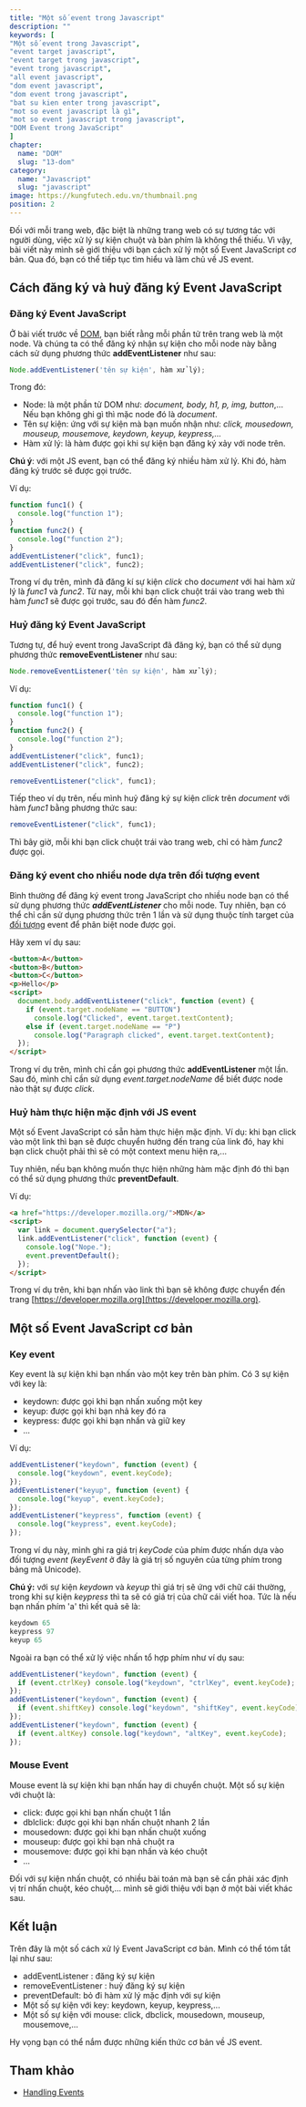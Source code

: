 ```yaml
---
title: "Một số event trong Javascript"
description: ""
keywords: [
"Một số event trong Javascript",
"event target javascript",
"event target trong javascript",
"event trong javascript",
"all event javascript",
"dom event javascript",
"dom event trong javascript",
"bat su kien enter trong javascript",
"mot so event javascript là gì",
"mot so event javascript trong javascript",
"DOM Event trong JavaScript"
]
chapter:
  name: "DOM"
  slug: "13-dom"
category:
  name: "Javascript"
  slug: "javascript"
image: https://kungfutech.edu.vn/thumbnail.png
position: 2
---
```


Đối với mỗi trang web, đặc biệt là những trang web có sự tương tác với người dùng, việc xử lý sự kiện chuột và bàn phím là không thể thiếu. Vì vậy, bài viết này mình sẽ giới thiệu với bạn cách xử lý một số Event JavaScript cơ bản. Qua đó, bạn có thể tiếp tục tìm hiểu và làm chủ về JS event.

## Cách đăng ký và huỷ đăng ký Event JavaScript

### Đăng ký Event JavaScript

Ở bài viết trước về [DOM](/bai-viet/javascript/dom-la-gi), bạn biết rằng mỗi phần tử trên trang web là một node. Và chúng ta có thể đăng ký nhận sự kiện cho mỗi node này bằng cách sử dụng phương thức **addEventListener** như sau:

```js
Node.addEventListener('tên sự kiện', hàm xử lý);
```

Trong đó:

- Node: là một phần tử DOM như: _document, body, h1, p, img, button_,... Nếu bạn không ghi gì thì mặc node đó là _document_.
- Tên sự kiện: ứng với sự kiện mà bạn muốn nhận như: _click, mousedown, mouseup, mousemove, keydown, keyup, keypress,..._
- Hàm xử lý: là hàm được gọi khi sự kiện bạn đăng ký xảy với node trên.

**Chú ý**: với một JS event, bạn có thể đăng ký nhiều hàm xử lý. Khi đó, hàm đăng ký trước sẽ được gọi trước.

Ví dụ:

```js
function func1() {
  console.log("function 1");
}
function func2() {
  console.log("function 2");
}
addEventListener("click", func1);
addEventListener("click", func2);
```

Trong ví dụ trên, mình đã đăng kí sự kiện _click_ cho d*ocument* với hai hàm xử lý là _func1_ và _func2_. Từ nay, mỗi khi bạn click chuột trái vào trang web thì hàm _func1_ sẽ được gọi trước, sau đó đến hàm _func2_.

### Huỷ đăng ký Event JavaScript

Tương tự, để huỷ event trong JavaScript đã đăng ký, bạn có thể sử dụng phương thức **removeEventListener** như sau:

```js
Node.removeEventListener('tên sự kiện', hàm xử lý);
```

Ví dụ:

```js
function func1() {
  console.log("function 1");
}
function func2() {
  console.log("function 2");
}
addEventListener("click", func1);
addEventListener("click", func2);

removeEventListener("click", func1);
```

Tiếp theo ví dụ trên, nếu mình huỷ đăng ký sự kiện _click_ trên _document_ với hàm _func1_ bằng phương thức sau:

```js
removeEventListener("click", func1);
```

Thì bây giờ, mỗi khi bạn click chuột trái vào trang web, chỉ có hàm _func2_ được gọi.

### Đăng ký event cho nhiều node dựa trên đối tượng event

Bình thường để đăng ký event trong JavaScript cho nhiều node bạn có thể sử dụng phương thức **_addEventListener_** cho mỗi node. Tuy nhiên, bạn có thể chỉ cần sử dụng phương thức trên 1 lần và sử dụng thuộc tính target của [đối tượng](/bai-viet/javascript/object-la-gi-object-trong-javascript) event để phân biệt node được gọi.

Hãy xem ví dụ sau:

```html
<button>A</button>
<button>B</button>
<button>C</button>
<p>Hello</p>
<script>
  document.body.addEventListener("click", function (event) {
    if (event.target.nodeName == "BUTTON")
      console.log("Clicked", event.target.textContent);
    else if (event.target.nodeName == "P")
      console.log("Paragraph clicked", event.target.textContent);
  });
</script>
```

Trong ví dụ trên, mình chỉ cần gọi phương thức **addEventListener** một lần. Sau đó, mình chỉ cần sử dụng _event.target.nodeName_ để biết được node nào thật sự được _click_.

### Huỷ hàm thực hiện mặc định với JS event

Một số Event JavaScript có sẵn hàm thực hiện mặc định. Ví dụ: khi bạn click vào một link thì bạn sẽ được chuyển hướng đến trang của link đó, hay khi bạn click chuột phải thì sẽ có một context menu hiện ra,...

Tuy nhiên, nếu bạn không muốn thực hiện những hàm mặc định đó thì bạn có thể sử dụng phương thức **preventDefault**.

Ví dụ:

```html
<a href="https://developer.mozilla.org/">MDN</a>
<script>
  var link = document.querySelector("a");
  link.addEventListener("click", function (event) {
    console.log("Nope.");
    event.preventDefault();
  });
</script>
```

Trong ví dụ trên, khi bạn nhấn vào link thì bạn sẽ không được chuyển đến trang [https://developer.mozilla.org](https://developer.mozilla.org).

## Một số Event JavaScript cơ bản

### Key event

Key event là sự kiện khi bạn nhấn vào một key trên bàn phím. Có 3 sự kiện với key là:

- keydown: được gọi khi bạn nhấn xuống một key
- keyup: được gọi khi bạn nhả key đó ra
- keypress: được gọi khi bạn nhấn và giữ key
- ...

Ví dụ:

```js
addEventListener("keydown", function (event) {
  console.log("keydown", event.keyCode);
});
addEventListener("keyup", function (event) {
  console.log("keyup", event.keyCode);
});
addEventListener("keypress", function (event) {
  console.log("keypress", event.keyCode);
});
```

Trong ví dụ này, mình ghi ra giá trị _keyCode_ của phím được nhấn dựa vào đối tượng _event (keyEvent_ ở đây là giá trị số nguyên của từng phím trong bảng mã Unicode).

**Chú ý:** với sự kiện _keydown_ và _keyup_ thì giá trị sẽ ứng với chữ cái thường, trong khi sự kiện _keypress_ thì ta sẽ có giá trị của chữ cái viết hoa. Tức là nếu bạn nhấn phím 'a' thì kết quả sẽ là:

```js
keydown 65
keypress 97
keyup 65
```

Ngoài ra bạn có thể xử lý việc nhấn tổ hợp phím như ví dụ sau:

```js
addEventListener("keydown", function (event) {
  if (event.ctrlKey) console.log("keydown", "ctrlKey", event.keyCode);
});
addEventListener("keydown", function (event) {
  if (event.shiftKey) console.log("keydown", "shiftKey", event.keyCode);
});
addEventListener("keydown", function (event) {
  if (event.altKey) console.log("keydown", "altKey", event.keyCode);
});
```

### Mouse Event

Mouse event là sự kiện khi bạn nhấn hay di chuyển chuột. Một số sự kiện với chuột là:

- click: được gọi khi bạn nhấn chuột 1 lần
- dblclick: được gọi khi bạn nhấn chuột nhanh 2 lần
- mousedown: được gọi khi bạn nhấn chuột xuống
- mouseup: được gọi khi bạn nhả chuột ra
- mousemove: được gọi khi bạn nhấn và kéo chuột
- ...

Đối với sự kiện nhấn chuột, có nhiều bài toán mà bạn sẽ cần phải xác định vị trí nhấn chuột, kéo chuột,... mình sẽ giới thiệu với bạn ở một bài viết khác sau.

## Kết luận

Trên đây là một số cách xử lý Event JavaScript cơ bản. Mình có thể tóm tắt lại như sau:

- addEventListener : đăng ký sự kiện
- removeEventListener : huỷ đăng ký sự kiện
- preventDefault: bỏ đi hàm xử lý mặc định với sự kiện
- Một số sự kiện với key: keydown, keyup, keypress,...
- Một số sự kiện với mouse: click, dbclick, mousedown, mouseup, mousemove,...

Hy vọng bạn có thể nắm được những kiến thức cơ bản về JS event.

## Tham khảo

- [Handling Events](https://eloquentjavascript.net/15_event.html)
